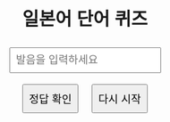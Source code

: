 <!DOCTYPE html>
<html lang="ko">
<head>
  <meta charset="UTF-8" />
  <meta name="viewport" content="width=device-width, initial-scale=1.0"/>
  <title>일본어 단어 퀴즈</title>
  <style>
    body {
      font-family: Arial, sans-serif;
      text-align: center;
      padding: 40px;
    }
    h1 {
      font-size: 2rem;
    }
    .word {
      font-size: 2rem;
      margin: 20px;
    }
    input, button {
      font-size: 1.2rem;
      padding: 10px;
      margin: 10px;
    }
    .result {
      font-size: 1.2rem;
      margin-top: 20px;
    }
    .question-number {
      font-size: 1rem;
      margin-top: 10px;
    }
  </style>
</head>
<body>
  <h1>일본어 단어 퀴즈</h1>
  <div class="question-number" id="questionNumber"></div>
  <div class="word" id="question"></div>
  <input type="text" id="answer" placeholder="발음을 입력하세요" />
  <div>
    <button onclick="checkAnswer()">정답 확인</button>
    <button onclick="restartQuiz()">다시 시작</button>
  </div>
  <div class="result" id="result"></div>

  <script>
    const wordList = {
      "별": "호시",
      "계절": "키세츠",
      "가격, 값": "네단",
      "소개": "쇼-카이",
      "형제": "쿄-다이",
      "싸움": "켄카",
      "약속": "야쿠소쿠",
      "설명": "세츠메-",
      "경찰": "케-사츠",
      "산책": "산포",
      "영어": "에-고",
      "외국": "가이코쿠",
      "관광": "칸코-",
      "지금": "이마",
      "걱정": "신빠이",
      "꿈": "유메",
      "생활 ": "세-카츠",
      "구름": "쿠모",
      "예정": "요테-",
      "최근": "사이킨",
      "말, 언어": "코토바",
      "경험": "케-켄",
      "진심": "혼신",
      "최후": "사이고",
      "모자": "보-시",
      "정말": "혼토-",
      "편리": "벤리",
      "잊은 물건": "와스레모노",
      "관계": "칸케이",
      "경제": "케-자이",
      "정치": "세-지",
      "국제": "코쿠사이",
      "간단": "칸탄",
      "옛날": "무카시",
      "소설": "쇼-세츠",
      "방해": "쟈마",
      "경치": "케시키",
      "실내": "시츠나이",
      "선배": "선빠이",
      "전국": "젠코쿠",
      "청소": "소-지",
      "준비": "쥼비",
      "용의": "요-이",
      "상담": "소-단",
      "힘": "치카라",
      "주소": "쥬-쇼",
      "아내": "츠마",
      "운동": "운도-",
      "끝": "오와리",
      "공기": "쿠-키"
    };

    const koreanWords = Object.keys(wordList);
    let currentIndex = 0;
    let correctCount = 0;
    let isAnswered = false;

    function showQuestion() {
      if (currentIndex < koreanWords.length) {
        document.getElementById('question').textContent = koreanWords[currentIndex];
        document.getElementById('questionNumber').textContent = `${currentIndex + 1} / ${koreanWords.length}`;
        document.getElementById('answer').value = "";
        document.getElementById('result').textContent = "";
        isAnswered = false;
      } else {
        showResult();
      }
    }

    function checkAnswer() {
      if (isAnswered) return;
      const userAnswer = document.getElementById('answer').value.trim();
      const correctAnswer = wordList[koreanWords[currentIndex]];
      const resultDiv = document.getElementById('result');
      if (userAnswer === correctAnswer) {
        resultDiv.textContent = "정답입니다!";
        resultDiv.style.color = "blue";
        correctCount++;
      } else {
        resultDiv.textContent = `틀렸습니다. 정답은 '${correctAnswer}'입니다.`;
        resultDiv.style.color = "red";
      }
      isAnswered = true;
      setTimeout(() => {
        currentIndex++;
        showQuestion();
      }, 2000);
    }

    function restartQuiz() {
      currentIndex = 0;
      correctCount = 0;
      showQuestion();
    }

    function showResult() {
      alert(`퀴즈 종료!\n맞춘 개수: ${correctCount} / ${koreanWords.length}\n점수: ${correctCount}점`);
      restartQuiz();
    }

    showQuestion();
  </script>
</body>
</html>

